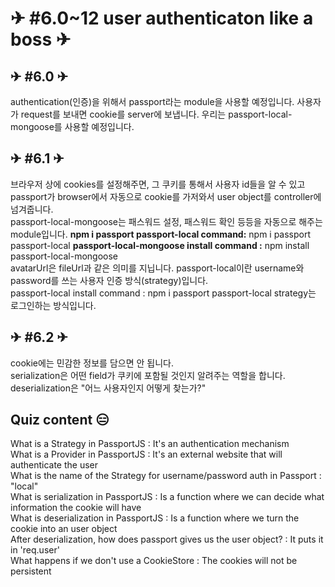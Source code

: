 # ✈ #6.0~12 user authenticaton like a boss ✈

## ✈ #6.0 ✈

authentication(인증)을 위해서 passport라는 module을 사용할 예정입니다.
사용자가 request를 보내면 cookie를 server에 보냅니다.
우리는 passport-local-mongoose를 사용할 예정입니다.

## ✈ #6.1 ✈

브라우저 상에 cookies를 설정해주면, 그 쿠키를 통해서 사용자 id들을 알 수 있고 passport가 browser에서 자동으로 cookie를 가저와서 user object를 controller에 넘겨줍니다.  
passport-local-mongoose는 패스워드 설정, 패스워드 확인 등등을 자동으로 해주는 module입니다.
**npm i passport passport-local command:** npm i passport passport-local
**passport-local-mongoose install command :** npm install passport-local-mongoose  
avatarUrl은 fileUrl과 같은 의미를 지닙니다.
passport-local이란 username와 password를 쓰는 사용자 인증 방식(strategy)입니다.  
passport-local install command : npm i passport passport-local
strategy는 로그인하는 방식입니다.

## ✈ #6.2 ✈

cookie에는 민감한 정보를 담으면 안 됩니다.  
serialization은 어떤 field가 쿠키에 포함될 것인지 알려주는 역할을 합니다.  
deserialization은 "어느 사용자인지 어떻게 찾는가?"

## Quiz content 😑

What is a Strategy in PassportJS : It's an authentication mechanism  
What is a Provider in PassportJS : It's an external website that will authenticate the user  
What is the name of the Strategy for username/password auth in Passport : "local"  
What is serialization in PassportJS : Is a function where we can decide what information the cookie will have  
What is deserialization in PassportJS : Is a function where we turn the cookie into an user object  
After deserialization, how does passport gives us the user object? : It puts it in 'req.user'  
What happens if we don't use a CookieStore : The cookies will not be persistent
